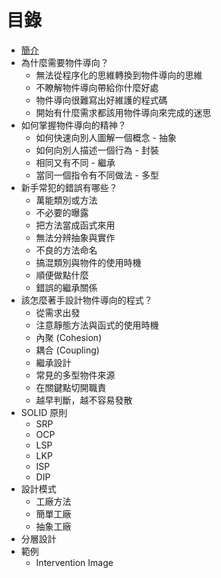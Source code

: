 # 目錄

* [簡介](README.md)
* 為什麼需要物件導向？
  * 無法從程序化的思維轉換到物件導向的思維
  * 不瞭解物件導向帶給你什麼好處
  * 物件導向很難寫出好維護的程式碼
  * 開始有什麼需求都該用物件導向來完成的迷思
* 如何掌握物件導向的精神？
  * 如何快速向別人圖解一個概念 - 抽象
  * 如何向別人描述一個行為 - 封裝
  * 相同又有不同 - 繼承
  * 當同一個指令有不同做法 - 多型
* 新手常犯的錯誤有哪些？
  * 萬能類別或方法
  * 不必要的曝露
  * 把方法當成函式來用
  * 無法分辨抽象與實作
  * 不良的方法命名
  * 搞混類別與物件的使用時機
  * 順便做點什麼
  * 錯誤的繼承關係
* 該怎麼著手設計物件導向的程式？
  * 從需求出發
  * 注意靜態方法與函式的使用時機
  * 內聚 (Cohesion)
  * 耦合 (Coupling)
  * 繼承設計
  * 常見的多型物件來源
  * 在關鍵點切開職責
  * 越早判斷，越不容易發散
* SOLID 原則
  * SRP
  * OCP
  * LSP
  * LKP
  * ISP
  * DIP
* 設計模式
  * 工廠方法
  * 簡單工廠
  * 抽象工廠
* 分層設計
* 範例
  * Intervention Image

